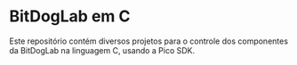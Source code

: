 # BitDogLab em C

Este repositório contém diversos projetos para o controle dos componentes da BitDogLab na linguagem C, usando a Pico SDK.
